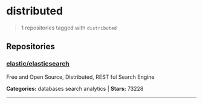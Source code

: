 # distributed

> 1 repositories tagged with `distributed`

## Repositories

### [elastic/elasticsearch](https://github.com/elastic/elasticsearch)

Free and Open Source, Distributed, REST ful Search Engine

**Categories:** databases search analytics  | **Stars:** 73228

---

